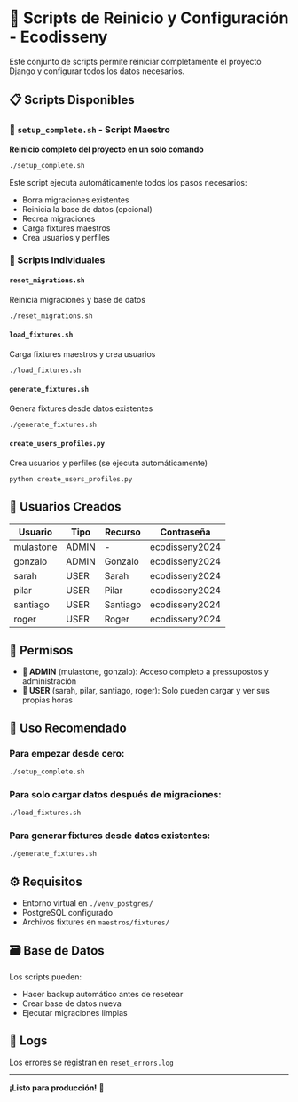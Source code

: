 # 🚀 Scripts de Reinicio y Configuración - Ecodisseny

Este conjunto de scripts permite reiniciar completamente el proyecto Django y configurar todos los datos necesarios.

## 📋 Scripts Disponibles

### 🎯 `setup_complete.sh` - Script Maestro

**Reinicio completo del proyecto en un solo comando**

```bash
./setup_complete.sh
```

Este script ejecuta automáticamente todos los pasos necesarios:

- Borra migraciones existentes
- Reinicia la base de datos (opcional)
- Recrea migraciones
- Carga fixtures maestros
- Crea usuarios y perfiles

### 🔧 Scripts Individuales

#### `reset_migrations.sh`

Reinicia migraciones y base de datos

```bash
./reset_migrations.sh
```

#### `load_fixtures.sh`

Carga fixtures maestros y crea usuarios

```bash
./load_fixtures.sh
```

#### `generate_fixtures.sh`

Genera fixtures desde datos existentes

```bash
./generate_fixtures.sh
```

#### `create_users_profiles.py`

Crea usuarios y perfiles (se ejecuta automáticamente)

```bash
python create_users_profiles.py
```

## 👥 Usuarios Creados

| Usuario   | Tipo  | Recurso  | Contraseña     |
| --------- | ----- | -------- | -------------- |
| mulastone | ADMIN | -        | ecodisseny2024 |
| gonzalo   | ADMIN | Gonzalo  | ecodisseny2024 |
| sarah     | USER  | Sarah    | ecodisseny2024 |
| pilar     | USER  | Pilar    | ecodisseny2024 |
| santiago  | USER  | Santiago | ecodisseny2024 |
| roger     | USER  | Roger    | ecodisseny2024 |

## 🔐 Permisos

- **👑 ADMIN** (mulastone, gonzalo): Acceso completo a pressupostos y administración
- **👤 USER** (sarah, pilar, santiago, roger): Solo pueden cargar y ver sus propias horas

## 🚀 Uso Recomendado

### Para empezar desde cero:

```bash
./setup_complete.sh
```

### Para solo cargar datos después de migraciones:

```bash
./load_fixtures.sh
```

### Para generar fixtures desde datos existentes:

```bash
./generate_fixtures.sh
```

## ⚙️ Requisitos

- Entorno virtual en `./venv_postgres/`
- PostgreSQL configurado
- Archivos fixtures en `maestros/fixtures/`

## 🗃️ Base de Datos

Los scripts pueden:

- Hacer backup automático antes de resetear
- Crear base de datos nueva
- Ejecutar migraciones limpias

## 📝 Logs

Los errores se registran en `reset_errors.log`

---

**¡Listo para producción!** 🎉
